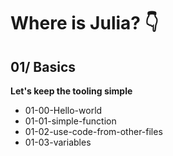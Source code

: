 # Where is Julia? 👇

## 01/ Basics 

**Let's keep the tooling simple**

- 01-00-Hello-world
- 01-01-simple-function
- 01-02-use-code-from-other-files
- 01-03-variables